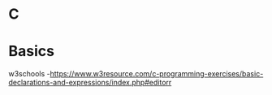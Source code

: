 # C

# Basics

w3schools -https://www.w3resource.com/c-programming-exercises/basic-declarations-and-expressions/index.php#editorr
